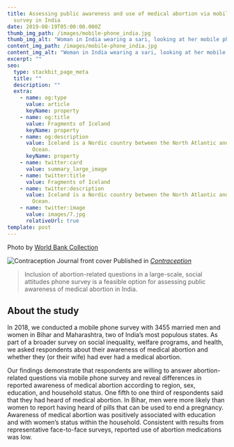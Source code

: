 ```yaml
---
title: Assessing public awareness and use of medical abortion via mobile phone
  survey in India
date: 2019-08-19T05:00:00.000Z
thumb_img_path: /images/mobile-phone_india.jpg
thumb_img_alt: "Woman in India wearing a sari, looking at her mobile phone "
content_img_path: /images/mobile-phone_india.jpg
content_img_alt: "Woman in India wearing a sari, looking at her mobile phone "
excerpt: ""
seo:
  type: stackbit_page_meta
  title: ""
  description: ""
  extra:
    - name: og:type
      value: article
      keyName: property
    - name: og:title
      value: Fragments of Iceland
      keyName: property
    - name: og:description
      value: Iceland is a Nordic country between the North Atlantic and the Arctic
        Ocean.
      keyName: property
    - name: twitter:card
      value: summary_large_image
    - name: twitter:title
      value: Fragments of Iceland
    - name: twitter:description
      value: Iceland is a Nordic country between the North Atlantic and the Arctic
        Ocean.
    - name: twitter:image
      value: images/7.jpg
      relativeUrl: true
template: post
---
```


Photo by [World Bank Collection](https://www.flickr.com/photos/worldbank/3492673512/)

<img src="https://images.app.goo.gl/hkqkksM59qjN2joFA" alt = "Contraception Journal front cover">  Published in [*Contraception*](https://doi.org/10.1016/j.contraception.2019.08.005) 

> Inclusion of abortion-related questions in a large-scale, social attitudes phone survey is a feasible option for assessing public awareness of medical abortion in India.

## About the study  
In 2018, we conducted a mobile phone survey with 3455 married men and women in Bihar and Maharashtra, two of India’s most populous states. As part of a broader survey on social inequality, welfare programs, and health, we asked respondents about their awareness of medical abortion and whether they (or their wife) had ever had a medical abortion.



Our findings demonstrate that respondents are willing to answer abortion-related questions via mobile phone survey and reveal differences in reported awareness of medical abortion according to region, sex, education, and household status. One fifth to one third of respondents said that they had heard of medical abortion. In Bihar, men were more likely than women to report having heard of pills that can be used to end a pregnancy. Awareness of medical abortion was positively associated with education and with women’s status within the household. Consistent with results from representative face-to-face surveys, reported use of abortion medications was low.






